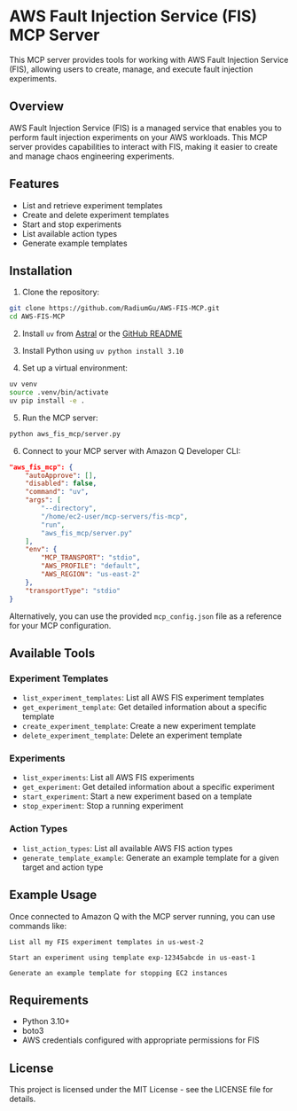 # AWS Fault Injection Service (FIS) MCP Server

This MCP server provides tools for working with AWS Fault Injection Service (FIS), allowing users to create, manage, and execute fault injection experiments.

## Overview

AWS Fault Injection Service (FIS) is a managed service that enables you to perform fault injection experiments on your AWS workloads. This MCP server provides capabilities to interact with FIS, making it easier to create and manage chaos engineering experiments.

## Features

- List and retrieve experiment templates
- Create and delete experiment templates
- Start and stop experiments
- List available action types
- Generate example templates

## Installation

1. Clone the repository:
```bash
git clone https://github.com/RadiumGu/AWS-FIS-MCP.git
cd AWS-FIS-MCP
```

2. Install `uv` from [Astral](https://docs.astral.sh/uv/getting-started/installation/) or the [GitHub README](https://github.com/astral-sh/uv#installation)

3. Install Python using `uv python install 3.10`

4. Set up a virtual environment:
```bash
uv venv
source .venv/bin/activate
uv pip install -e .
```

5. Run the MCP server:
```bash
python aws_fis_mcp/server.py
```

6. Connect to your MCP server with Amazon Q Developer CLI:
```json
"aws_fis_mcp": {
    "autoApprove": [],
    "disabled": false,
    "command": "uv",
    "args": [
        "--directory",
        "/home/ec2-user/mcp-servers/fis-mcp",
        "run",
        "aws_fis_mcp/server.py"
    ],
    "env": {
        "MCP_TRANSPORT": "stdio",
        "AWS_PROFILE": "default",
        "AWS_REGION": "us-east-2"
    },
    "transportType": "stdio"
}
```

Alternatively, you can use the provided `mcp_config.json` file as a reference for your MCP configuration.

## Available Tools

### Experiment Templates
- `list_experiment_templates`: List all AWS FIS experiment templates
- `get_experiment_template`: Get detailed information about a specific template
- `create_experiment_template`: Create a new experiment template
- `delete_experiment_template`: Delete an experiment template

### Experiments
- `list_experiments`: List all AWS FIS experiments
- `get_experiment`: Get detailed information about a specific experiment
- `start_experiment`: Start a new experiment based on a template
- `stop_experiment`: Stop a running experiment

### Action Types
- `list_action_types`: List all available AWS FIS action types
- `generate_template_example`: Generate an example template for a given target and action type

## Example Usage

Once connected to Amazon Q with the MCP server running, you can use commands like:

```
List all my FIS experiment templates in us-west-2
```

```
Start an experiment using template exp-12345abcde in us-east-1
```

```
Generate an example template for stopping EC2 instances
```

## Requirements

- Python 3.10+
- boto3
- AWS credentials configured with appropriate permissions for FIS

## License

This project is licensed under the MIT License - see the LICENSE file for details.